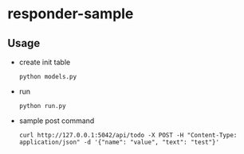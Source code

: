 # responder-sample
## Usage
- create init table
  ```
  python models.py
  ```
- run
  ```
  python run.py
  ```
- sample post command
  ```
  curl http://127.0.0.1:5042/api/todo -X POST -H "Content-Type: application/json" -d '{"name": "value", "text": "test"}'
  ```
